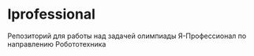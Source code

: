 # Iprofessional
Репозиторий для работы над задачей олимпиады Я-Профессионал по направлению Робототехника
